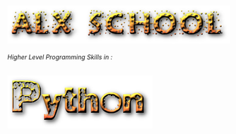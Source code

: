 ![Design and Development](https://github.com/iwanoszet07/iwanoszet07/blob/main/hlogo.png)


###### Higher Level Programming Skills in : 

![Design and Development](https://github.com/iwanoszet07/iwanoszet07/blob/main/python.png)
